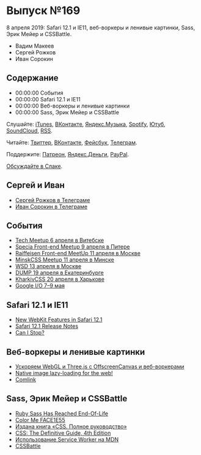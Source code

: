# Выпуск №169

8 апреля 2019: Safari 12.1 и IE11, веб-воркеры и ленивые картинки, Sass, Эрик Мейер и CSSBattle.

- Вадим Макеев
- Сергей Рожков
- Иван Сорокин

## Содержание

- 00:00:00 События
- 00:00:00 Safari 12.1 и IE11
- 00:00:00 Веб-воркеры и ленивые картинки
- 00:00:00 Sass, Эрик Мейер и CSSBattle

Слушайте: [iTunes](https://itunes.apple.com/podcast/id1080500016), [ВКонтакте](https://vk.com/podcasts-32017543), [Яндекс.Музыка](https://music.yandex.ru/album/6245956), [Spotify](https://open.spotify.com/show/3rzAcADjpBpXt73L0epTjV), [Ютуб](https://www.youtube.com/playlist?list=PLMBnwIwFEFHcwuevhsNXkFTcadeX5R1Go), [SoundCloud](https://soundcloud.com/web-standards), [RSS](https://web-standards.ru/podcast/feed/).

Читайте: [Твиттер](https://twitter.com/webstandards_ru), [ВКонтакте](https://vk.com/webstandards_ru), [Фейсбук](https://www.facebook.com/webstandardsru), [Телеграм](https://t.me/webstandards_ru).

Поддержите: [Патреон](https://www.patreon.com/webstandards_ru), [Яндекс.Деньги](https://money.yandex.ru/to/41001119329753), [PayPal](https://www.paypal.me/pepelsbey).

[Обсуждайте в Слаке](http://slack.web-standards.ru/).

## Сергей и Иван

- [Сергей Рожков в Телеграме](https://t.me/sergey_rozhkov_by)
- [Иван Сорокин в Телеграме](https://t.me/ivan_sarokin)

## События

- [Tech Meetup 6 апреля в Витебске](https://www.facebook.com/events/2001899896773489/2012861519010660/)
- [Specia Front-end Meetup 9 апреля в Питере](https://specia-events.timepad.ru/event/933947/)
- [Raiffeisen Front-end MeetUp 11 апреля в Москве](https://raiffeisen-events.timepad.ru/event/942752/)
- [MinskCSS Meetup 11 апреля в Минске](https://minskcss.timepad.ru/event/926331/)
- [WSD 13 апреля в Москве](https://wsd.events/2019/04/13/)
- [DUMP 19 апреля в Екатеринбурге](https://dump-conf.ru/)
- [KharkivCSS 20 апреля в Харькове](http://kharkivcss.org/)
- [Google I/O 7–9 мая](https://events.google.com/io/)

## Safari 12.1 и IE11

- [New WebKit Features in Safari 12.1](https://webkit.org/blog/8718/new-webkit-features-in-safari-12-1/)
- [Safari 12.1 Release Notes](https://developer.apple.com/documentation/safari_release_notes/safari_12_1_release_notes)
- [Can I Stop?](https://canistop.net/)

## Веб-воркеры и ленивые картинки

- [Ускоряем WebGL и Three.js с OffscreenCanvas и веб-воркерами](https://habr.com/p/446682/)
- [Native image lazy-loading for the web!](https://addyosmani.com/blog/lazy-loading/)
- [Comlink](https://github.com/GoogleChromeLabs/comlink)

## Sass, Эрик Мейер и CSSBattle

- [Ruby Sass Has Reached End-Of-Life](http://sass.logdown.com/posts/7828841-ruby-sass-is-unsupported)
- [Color Me FACE1E55](https://meyerweb.com/eric/thoughts/2019/04/01/color-me-face1e55/)
- [Издана книга «CSS. Полное руководство»](http://shtonda.blogspot.com/2017/09/css-definitive-guide-4ed-meyer-weyl.html)
- [CSS: The Definitive Guide, 4th Edition](http://shop.oreilly.com/product/0636920012726.do)
- [Использование Service Worker на MDN](https://developer.mozilla.org/ru/docs/Web/API/Service_Worker_API/Using_Service_Workers)
- [CSSBattle](https://cssbattle.dev/)
